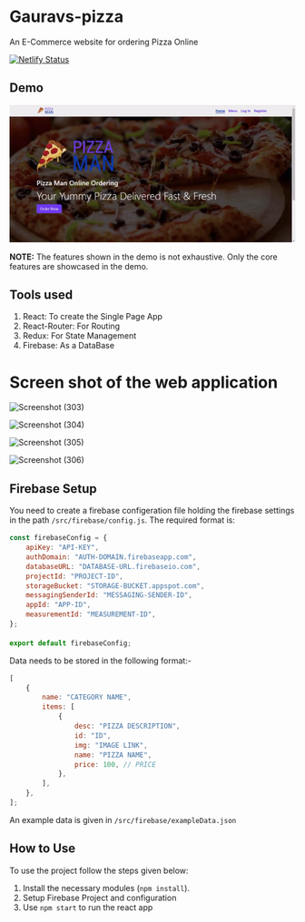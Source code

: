 # Gauravs-pizza

An E-Commerce website for ordering Pizza Online

[![Netlify Status](https://api.netlify.com/api/v1/badges/2bba3c69-b525-44c9-b4ac-7883b15745b3/deploy-status)](https://app.netlify.com/sites/gaurav-pizza/deploys)

## Demo

<div align="center">
    <img src="./readme_img/demo.gif" style="width: 640px" />
</div>

**NOTE:** The features shown in the demo is not exhaustive. Only the core features are showcased in the demo.

## Tools used

1. React: To create the Single Page App
2. React-Router: For Routing
3. Redux: For State Management
4. Firebase: As a DataBase


# Screen shot of the web application


![Screenshot (303)](https://user-images.githubusercontent.com/103983412/233249368-a9d03918-195e-4486-b1a1-fb41c31dda2d.png)





![Screenshot (304)](https://user-images.githubusercontent.com/103983412/233249388-8eb1a66a-5042-49da-9e0f-9b8b476373cf.png)



![Screenshot (305)](https://user-images.githubusercontent.com/103983412/233249485-4a1fca7e-affb-4596-bd34-22a6b6e4799c.png)






![Screenshot (306)](https://user-images.githubusercontent.com/103983412/233249533-1bf9e42e-90fe-46c2-bb1d-6dc44a126332.png)

## Firebase Setup

You need to create a firebase configeration file holding the firebase settings in the path `/src/firebase/config.js`. The required format is:

```javascript
const firebaseConfig = {
	apiKey: "API-KEY",
	authDomain: "AUTH-DOMAIN.firebaseapp.com",
	databaseURL: "DATABASE-URL.firebaseio.com",
	projectId: "PROJECT-ID",
	storageBucket: "STORAGE-BUCKET.appspot.com",
	messagingSenderId: "MESSAGING-SENDER-ID",
	appId: "APP-ID",
	measurementId: "MEASUREMENT-ID",
};

export default firebaseConfig;
```

Data needs to be stored in the following format:-

```javascript
[
	{
		name: "CATEGORY NAME",
		items: [
			{
				desc: "PIZZA DESCRIPTION",
				id: "ID",
				img: "IMAGE LINK",
				name: "PIZZA NAME",
				price: 100, // PRICE
			},
		],
	},
];
```

An example data is given in `/src/firebase/exampleData.json`

## How to Use

To use the project follow the steps given below:

1. Install the necessary modules (`npm install`).
2. Setup Firebase Project and configuration
3. Use `npm start` to run the react app
